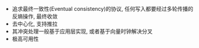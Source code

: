 - 追求最终一致性(Eventual consistency)的协议, 任何写入都要经过多轮传播的反熵操作, 最终收敛
- 去中心化, 支持推拉
- 其冲突处理一般基于应用层实现, 或者基于向量时钟解决分叉
- 极高可用性